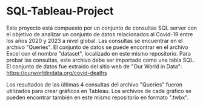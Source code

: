 # SQL-Tableau-Project
Este proyecto está compuesto por un conjunto de consultas SQL server con el objetivo de analizar un conjunto de datos relacionados al Covid-19 entre los años 2020 y 2023 a nivel global. Las consultas se encuentrar en el archivo "Queries". 
El conjunto de datos se puede encontrar en el archivo Excel con el nombre "dataset", localizado en este mismo repositorio. 
Para probar las consultas, este archivo debe ser importado como una tabla SQL. 
El conjunto de datos fue extraído del sitio web de "Our World in Data": https://ourworldindata.org/covid-deaths

Los resultados de las últimas 4 consultas del archivo "Queries" fueron utilizados para crear gráficos en Tableau. Los archivos de cada gráfico
se pueden encontrar también en este mismo repositorio en formato ".twbx". 

